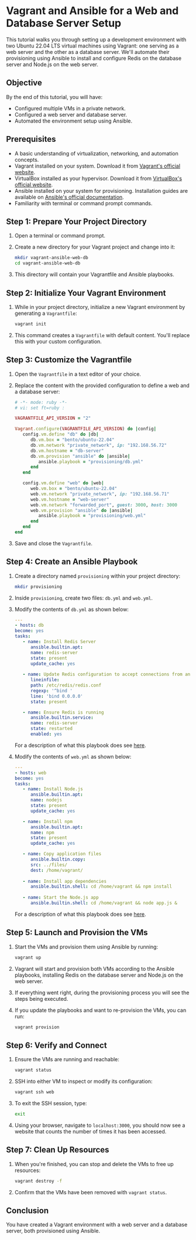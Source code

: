 # Vagrant and Ansible for a Web and Database Server Setup
This tutorial walks you through setting up a development environment with two Ubuntu 22.04 LTS virtual machines using Vagrant: one serving as a web server and the other as a database server. We'll automate their provisioning using Ansible to install and configure Redis on the database server and Node.js on the web server.

## Objective

By the end of this tutorial, you will have:
- Configured multiple VMs in a private network.
- Configured a web server and database server.
- Automated the environment setup using Ansible.

## Prerequisites

- A basic understanding of virtualization, networking, and automation concepts.
- Vagrant installed on your system. Download it from [Vagrant's official website](https://www.vagrantup.com/downloads).
- VirtualBox installed as your hypervisor. Download it from [VirtualBox's official website](https://www.virtualbox.org/wiki/Downloads).
- Ansible installed on your system for provisioning. Installation guides are available on [Ansible's official documentation](https://docs.ansible.com/ansible/latest/installation_guide/index.html).
- Familiarity with terminal or command prompt commands.

## Step 1: Prepare Your Project Directory

1. Open a terminal or command prompt.

2. Create a new directory for your Vagrant project and change into it:
   ```bash
   mkdir vagrant-ansible-web-db
   cd vagrant-ansible-web-db
   ```

3. This directory will contain your Vagrantfile and Ansible playbooks.

## Step 2: Initialize Your Vagrant Environment

1. While in your project directory, initialize a new Vagrant environment by generating a `Vagrantfile`:
   ```bash
   vagrant init
   ```

2. This command creates a `Vagrantfile` with default content. You'll replace this with your custom configuration.

## Step 3: Customize the Vagrantfile

1. Open the `Vagrantfile` in a text editor of your choice.

2. Replace the content with the provided configuration to define a web and a database server:
   ```ruby
   # -*- mode: ruby -*-
   # vi: set ft=ruby :

   VAGRANTFILE_API_VERSION = "2"

   Vagrant.configure(VAGRANTFILE_API_VERSION) do |config|
      config.vm.define "db" do |db|
         db.vm.box = "bento/ubuntu-22.04"
         db.vm.network "private_network", ip: "192.168.56.72"
         db.vm.hostname = "db-server"
         db.vm.provision "ansible" do |ansible|
            ansible.playbook = "provisioning/db.yml"
         end
      end

      config.vm.define "web" do |web|
         web.vm.box = "bento/ubuntu-22.04"
         web.vm.network "private_network", ip: "192.168.56.71"
         web.vm.hostname = "web-server"
         web.vm.network "forwarded_port", guest: 3000, host: 3000
         web.vm.provision "ansible" do |ansible|
            ansible.playbook = "provisioning/web.yml"
         end
      end
   end
   ```
3. Save and close the `Vagrantfile`.

## Step 4: Create an Ansible Playbook

1. Create a directory named `provisioning` within your project directory:
   ```bash
   mkdir provisioning
   ```

2. Inside `provisioning`, create two files: `db.yml` and `web.yml`.

3. Modify the contents of `db.yml` as shown below:
   ```yml
   ---
   - hosts: db
   become: yes
   tasks:
      - name: Install Redis Server
         ansible.builtin.apt:
         name: redis-server
         state: present
         update_cache: yes
      
      - name: Update Redis configuration to accept connections from any IP
         lineinfile:
         path: /etc/redis/redis.conf
         regexp: '^bind '
         line: 'bind 0.0.0.0'
         state: present

      - name: Ensure Redis is running
         ansible.builtin.service:
         name: redis-server
         state: restarted
         enabled: yes
   ```

   For a description of what this playbook does see [here](dm.md).

4. Modify the contents of `web.yml` as shown below:
   ```yml
   ---
   - hosts: web
   become: yes
   tasks:
      - name: Install Node.js
         ansible.builtin.apt:
         name: nodejs
         state: present
         update_cache: yes

      - name: Install npm
         ansible.builtin.apt:
         name: npm
         state: present
         update_cache: yes

      - name: Copy application files
         ansible.builtin.copy:
         src: ../files/
         dest: /home/vagrant/
      
      - name: Install app dependencies
         ansible.builtin.shell: cd /home/vagrant && npm install
      
      - name: Start the Node.js app
         ansible.builtin.shell: cd /home/vagrant && node app.js &

   ```

   For a description of what this playbook does see [here](web.md).
   
## Step 5: Launch and Provision the VMs

1. Start the VMs and provision them using Ansible by running:
   ```bash
   vagrant up
   ```

2. Vagrant will start and provision both VMs according to the Ansible playbooks, installing Redis on the database server and Node.js on the web server.

3. If everything went right, during the provisioning process you will see the steps being executed. 

4. If you update the playbooks and want to re-provision the VMs, you can run:
    ```bash
    vagrant provision
    ```

## Step 6: Verify and Connect

1. Ensure the VMs are running and reachable:
   ```bash
   vagrant status
   ```

2. SSH into either VM to inspect or modify its configuration:
   ```bash
   vagrant ssh web
   ```

3. To exit the SSH session, type:
   ```bash
   exit
   ```

4. Using your browser, navigate to `localhost:3000`, you should now see a website that counts the number of times it has been accessed. 

## Step 7: Clean Up Resources

1. When you're finished, you can stop and delete the VMs to free up resources:
   ```bash
   vagrant destroy -f
   ```

2. Confirm that the VMs have been removed with `vagrant status`.

## Conclusion

You have created a Vagrant environment with a web server and a database server, both provisioned using Ansible. 

